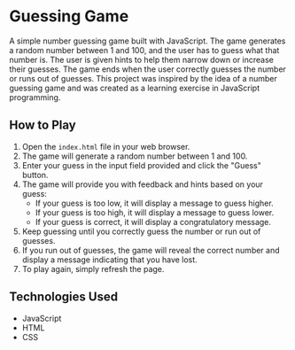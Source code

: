 # Guessing Game

A simple number guessing game built with JavaScript. The game generates a random number between 1 and 100, and the user has to guess what that number is. The user is given hints to help them narrow down or increase their guesses. The game ends when the user correctly guesses the number or runs out of guesses.
This project was inspired by the idea of a number guessing game and was created as a learning exercise in JavaScript programming.

## How to Play

1. Open the `index.html` file in your web browser.
2. The game will generate a random number between 1 and 100.
3. Enter your guess in the input field provided and click the "Guess" button.
4. The game will provide you with feedback and hints based on your guess:
   - If your guess is too low, it will display a message to guess higher.
   - If your guess is too high, it will display a message to guess lower.
   - If your guess is correct, it will display a congratulatory message.
5. Keep guessing until you correctly guess the number or run out of guesses.
6. If you run out of guesses, the game will reveal the correct number and display a message indicating that you have lost.
7. To play again, simply refresh the page.

## Technologies Used

- JavaScript
- HTML
- CSS
